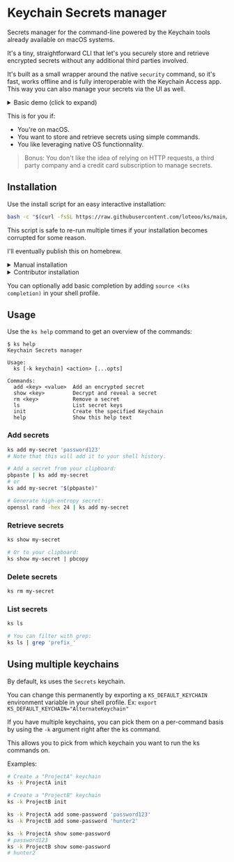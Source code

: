 # Keychain Secrets manager

Secrets manager for the command-line powered by the Keychain tools already available on macOS systems.

It's a tiny, straightforward CLI that let's you securely store and retrieve encrypted secrets without any additional third parties involved.

It's built as a small wrapper around the native `security` command, so it's fast, works offline and is fully interoperable with the Keychain Access app. This way you can also manage your secrets via the UI as well.

<details><summary>Basic demo (click to expand)</summary>

https://github.com/loteoo/ks/assets/14101189/fec05de0-a5a7-47aa-9366-10ad20203eb8

</details>

This is for you if:

- You're on macOS.
- You want to store and retrieve secrets using simple commands.
- You like leveraging native OS functionnality.

> Bonus: You don't like the idea of relying on HTTP requests, a third party company and a credit card subscription to manage secrets.

## Installation

Use the install script for an easy interactive installation:

```sh
bash -c "$(curl -fsSL https://raw.githubusercontent.com/loteoo/ks/main/install)"
```

This script is safe to re-run multiple times if your installation becomes corrupted for some reason.

I'll eventually publish this on homebrew.

<details><summary>Manual installation</summary>

1. Download the script file from github.
2. Place it into an executable directory that's in your $PATH. For instance, `~/.local/bin/ks`
3. Make sure the file is executable. `chmod +x ~/path/to/ks`
4. Create a Keychain in the Keychain Access app called `Secrets`, or which ever name your `KS_DEFAULT_KEYCHAIN` environment variable is set to.

</details>

<details><summary>Contributor installation</summary>

Delete any other instance of the `ks` script on your machine.

Clone this repo somewhere on your machine, then create a symlink in a bin folder to the script:

```sh
#         This directory should be in your executable PATH
#                              /
ln -s ~/path/to/repo/ks/ks ~/bin/ks
#                        \
#       This should point to the actual ks file
```

Make sure the file is executable. `chmod +x ~/path/to/ks`.

</details>

You can optionally add basic completion by adding `source <(ks completion)` in your shell profile.

## Usage

Use the `ks help` command to get an overview of the commands:

```
$ ks help
Keychain Secrets manager

Usage:
  ks [-k keychain] <action> [...opts]

Commands:
  add <key> <value>  Add an encrypted secret
  show <key>         Decrypt and reveal a secret
  rm <key>           Remove a secret
  ls                 List secret keys
  init               Create the specified Keychain
  help               Show this help text
```

### Add secrets

```sh
ks add my-secret 'password123'
# Note that this will add it to your shell history.

# Add a secret from your clipboard:
pbpaste | ks add my-secret
# or
ks add my-secret "$(pbpaste)"

# Generate high-entropy secret:
openssl rand -hex 24 | ks add my-secret
```

### Retrieve secrets

```sh
ks show my-secret

# Or to your clipboard:
ks show my-secret | pbcopy
```

### Delete secrets

```sh
ks rm my-secret
```

### List secrets

```sh
ks ls

# You can filter with grep:
ks ls | grep 'prefix_'
```

## Using multiple keychains

By default, ks uses the `Secrets` keychain.

You can change this permanently by exporting a `KS_DEFAULT_KEYCHAIN` environment variable in your shell profile.
Ex: `export KS_DEFAULT_KEYCHAIN="AlternateKeychain"`

If you have multiple keychains, you can pick them on a per-command basis by using the `-k` argument right after the ks command.

This allows you to pick from which keychain you want to run the ks commands on.

Examples:

```sh
# Create a "ProjectA" keychain
ks -k ProjectA init

# Create a "ProjectB" keychain
ks -k ProjectB init

ks -k ProjectA add some-password 'password123'
ks -k ProjectB add some-password 'hunter2'

ks -k ProjectA show some-password
# password123
ks -k ProjectB show some-password
# hunter2
```
